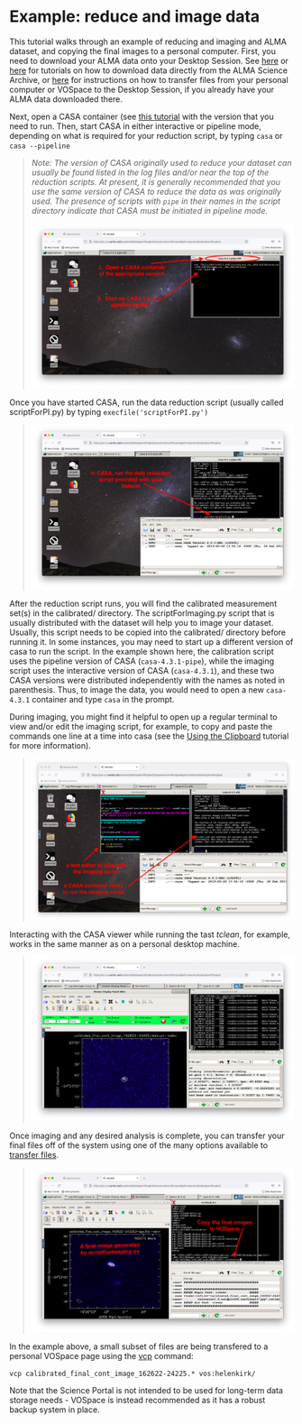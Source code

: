 # Example: reduce and image data

This tutorial walks through an example of reducing and imaging and ALMA
dataset, and copying the final images to a personal computer. First, you
need to download your ALMA data onto your Desktop Session. See
[here](science-containers/general/ALMA_Desktop/archive_download/) or 
[here](science-containers/general/ALMA_Desktop/archive_script_download/) for
tutorials on how to download data directly from the ALMA Science
Archive, or [here](science-containers/general/General_tools/File_transfers/) for
instructions on how to transfer files from your personal computer or
VOSpace to the Desktop Session, if you already have your ALMA data
downloaded there.

Next, open a CASA container (see
[this tutorial](science-containers/general/ALMA_Desktop/start_casa/) with
the version that you need to run. Then, start CASA in either interactive
or pipeline mode, depending on what is required for your reduction
script, by typing `casa` or `casa --pipeline`

> *Note: The version of CASA originally used to reduce your dataset can
> usually be found listed in the log files and/or near the top of the
> reduction scripts. At present, it is generally recommended that you
> use the same version of CASA to reduce the data as was originally
> used. The presence of scripts with `pipe` in their names in the
> script directory indicate that CASA must be initiated in pipeline
> mode.*
>
> ![image](images/typical_reduc/1_start_casa.png)

Once you have started CASA, run the data reduction script (usually
called scriptForPI.py) by typing `execfile('scriptForPI.py')`

> ![image](images/typical_reduc/2_run_scriptForPI.png)

After the reduction script runs, you will find the calibrated
measurement set(s) in the calibrated/ directory. The scriptForImaging.py
script that is usually distributed with the dataset will help you to
image your dataset. Usually, this script needs to be copied into the
calibrated/ directory before running it. In some instances, you may need
to start up a different version of casa to run the script. In the
example shown here, the calibration script uses the pipeline version of
CASA (`casa-4.3.1-pipe`), while the imaging script uses the
interactive version of CASA (`casa-4.3.1`), and these two CASA
versions were distributed independently with the names as noted in
parenthesis. Thus, to image the data, you would need to open a new
`casa-4.3.1` container and type `casa` in the prompt.

During imaging, you might find it helpful to open up a regular terminal
to view and/or edit the imaging script, for example, to copy and paste
the commands one line at a time into casa (see the
[Using the Clipboard](science-containers/general/TipsTricks/Using_clipboard/) tutorial
for more information).

> ![image](images/typical_reduc/3_ready_for_imaging.png)

Interacting with the CASA viewer while running the tast *tclean*, for
example, works in the same manner as on a personal desktop machine.

> ![image](images/typical_reduc/4_interactive_clean.png)

Once imaging and any desired analysis is complete, you can transfer your
final files off of the system using one of the many options available to
[transfer files](science-containers/general/General_tools/File_transfers/).

> ![image](images/typical_reduc/5_imaging_done_copy_out.png)

In the example above, a small subset of files are being transfered to a
personal VOSpace page using the [vcp](science-containers/general/General_tools/Using_vostools/) command:

    vcp calibrated_final_cont_image_162622-24225.* vos:helenkirk/

Note that the Science Portal is not intended to be used for long-term
data storage needs - VOSpace is instead recommended as it has a robust
backup system in place.
